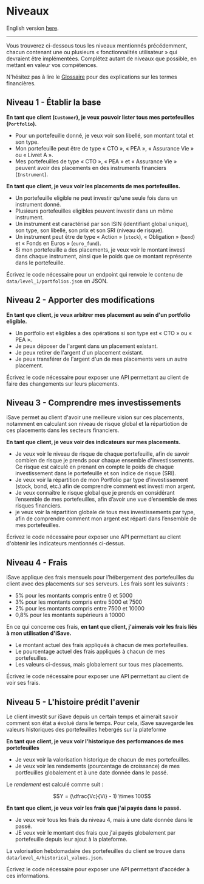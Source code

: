 # Niveaux

English version [here](LEVELS.md).

---

Vous trouverez ci-dessous tous les niveaux mentionnés précédemment, chacun contenant une ou plusieurs « fonctionnalités utilisateur » qui devraient être implémentées. Complétez autant de niveaux que possible, en mettant en valeur vos compétences.


N'hésitez pas à lire le [Glossaire](GLOSSARY.fr.md) pour des explications sur les termes financières.

## Niveau 1 - Établir la base

**En tant que client (`Customer`), je veux pouvoir lister tous mes portefeuilles (`Portfolio`).**
- Pour un portefeuille donné, je veux voir son libellé, son montant total et son type.
- Mon portefeuille peut être de type « CTO », « PEA », « Assurance Vie » ou « Livret A ».
- Mes portefeuilles de type « CTO », « PEA » et « Assurance Vie » peuvent avoir des placements en des instruments financiers (`Instrument`).

**En tant que client, je veux voir les placements de mes portefeuilles.**
- Un portefeuille eligible ne peut investir qu'une seule fois dans un instrument donné.
- Plusieurs portefeuilles eligibles peuvent investir dans un même instrument.
- Un instrument est caractérisé par son ISIN (identifiant global unique), son type, son libellé, son prix et son SRI (niveau de risque).
- Un instrument peut être de type « Action » (`stock`), « Obligation » (`bond`) et « Fonds en Euros » (`euro_fund`).
- Si mon portefeuille a des placements, je veux voir le montant investi dans chaque instrument, ainsi que le poids que ce montant représente dans le portefeuille.

Écrivez le code nécessaire pour un endpoint qui renvoie le contenu de `data/level_1/portfolios.json` en JSON.

## Niveau 2 - Apporter des modifications

**En tant que client, je veux arbitrer mes placement au sein d'un portfolio eligible.**
- Un portfolio est eligibles a des opérations si son type est « CTO » ou « PEA ».
- Je peux déposer de l'argent dans un placement existant.
- Je peux retirer de l'argent d'un placement existant.
- Je peux transférer de l'argent d'un de mes placements vers un autre placement.


Écrivez le code nécessaire pour exposer une API permettant au client de faire des changements sur leurs placements.

## Niveau 3 - Comprendre mes investissements

iSave permet au client d'avoir une meilleure vision sur ces placements, notamment en calculant son niveau de risque global et la répartiotion de ces placements dans les secteurs financiers.

**En tant que client, je veux voir des indicateurs sur mes placements.**
- Je veux voir le niveau de risque de chaque portefeuille, afin de savoir combien de risque je prends pour chaque ensemble d'investissements. Ce risque est calculé en prenant en compte le poids de chaque investissement dans le portefeuille et son indice de risque (SRI).
- Je veux voir la répartition de mon Portfolio par type d'investissement (stock, bond, etc.) afin de comprendre comment est investi mon argent.
- Je veux connaître le risque global que je prends en considérant l’ensemble de mes portefeuilles, afin d’avoir une vue d’ensemble de mes risques financiers.
- je veux voir la répartition globale de tous mes investissements par type, afin de comprendre comment mon argent est réparti dans l’ensemble de mes portefeuilles.


Écrivez le code nécessaire pour exposer une API permettant au client d'obtenir les indicateurs mentionnés ci-dessus.

## Niveau 4 - Frais

iSave applique des frais mensuels pour l'hébergement des portefeuilles du client avec des placements sur ses serveurs. Les frais sont les suivants :

- 5% pour les montants compris entre 0 et 5000
- 3% pour les montants compris entre 5000 et 7500
- 2% pour les montants compris entre 7500 et 10000
- 0,8% pour les montants supérieurs à 10000

En ce qui concerne ces frais, **en tant que client, j'aimerais voir les frais liés à mon utilisation d'iSave.**
- Le montant actuel des frais appliqués à chacun de mes portefeuilles.
- Le pourcentage actuel des frais appliqués à chacun de mes portefeuilles.
- Les valeurs ci-dessus, mais globalement sur tous mes placements.

Écrivez le code nécessaire pour exposer une API permettant au client de voir ses frais.

## Niveau 5 - L'histoire prédit l'avenir

Le client investit sur iSave depuis un certain temps et aimerait savoir comment son état a évolué dans le temps. Pour cela, iSave sauvegarde les valeurs historiques des portefeuilles hebergés sur la plateforme

**En tant que client, je veux voir l'historique des performances de mes portefeuilles**
- Je veux voir la valorisation historique de chacun de mes portefeuilles.
- Je veux voir les rendements (pourcentage de croissance) de mes portfeuilles globalement et à une date donnée dans le passé.

Le _rendement_ est calculé comme suit :

$$Y = (\dfrac{Vc}{Vi} - 1) \times 100$$

**En tant que client, je veux voir les frais que j'ai payés dans le passé.**
- Je veux voir tous les frais du niveau 4, mais à une date donnée dans le passé.
- JE veux voir le montant des frais que j'ai payés globalement par portefeuille depuis leur ajout à la plateforme.


La valorisation hebdomadaire des portefeuilles du client se trouve dans `data/level_4/historical_values.json`.

Écrivez le code nécessaire pour exposer une API permettant d'accéder à ces informations.
